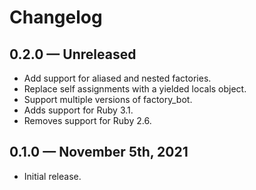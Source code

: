 # Changelog

## 0.2.0 — Unreleased

* Add support for aliased and nested factories.
* Replace self assignments with a yielded locals object.
* Support multiple versions of factory_bot.
* Adds support for Ruby 3.1.
* Removes support for Ruby 2.6.

## 0.1.0 — November 5th, 2021

* Initial release.
